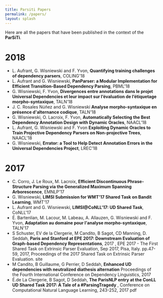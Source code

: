 ```yaml
---
title: Parsiti Papers
permalink: /papers/
layout: splash
---
```


Here are all the papers that have been published in the context of the __ParSiTi__.

# 2018

- L. Aufrant, G. Wisniewski and F. Yvon, **Quantifying training challenges of dependency parsers**, COLING'18
- L. Aufrant and G. Wisniewski, **PanParser: a Modular Implementation for Efficient Transition-Based Dependency Parsing**, PBML'18
- G. Wisniewski, F. Yvon, **Divergences entre annotations dans le projet Universal Dependencies et leur impact sur l’évaluation de l’étiquetage morpho-syntaxique**, TALN'18
- J. C. Rosales Núñez and G. Wisniewski **Analyse morpho-syntaxique en présence d'alternance codique**, TALN'18
- G. Wisniewski, O. Lacroix, F. Yvon, **Automatically Selecting the Best Dependency Annotation Design with Dynamic Oracles**, NAACL'18
- L. Aufrant, G. Wisniewski and F. Yvon **Exploiting Dynamic Oracles to Train Projective Dependency Parsers on Non-projective Trees**, NAACL'18
- G. Wisniewski, **Errator: a Tool to Help Detect Annotation Errors in the Universal Dependencies Project**, LREC'18


# 2017
- C. Corro, J. Le Roux, M. Lacroix, **Efficient Discontinuous Phrase-Structure Parsing via the Generalized Maximum Spanning Arborescence**, EMNLP'17
- G. Wisniewski, **LIMSI Submission for WMT'17 Shared Task on Bandit Learning**, WMT'17
- L. Aufrant and G. Wisniewski, **LIMSI@CoNLL'17: UD Shared Task**, CoNLL'17
- É. Bartenlian, M. Lacour, M. Labeau, A. Allauzen, G. Wisniewski and F. Yvon, **Adaptation au domaine pour l'analyse morpho-syntaxique**, TALN'17
- S Schuster, EV de la Clergerie, M Candito, B Sagot, CD Manning, D. Seddah, **Paris and Stanford at EPE 2017: Downstream Evaluation of Graph-based Dependency Representations**, 2017 , EPE 2017 - The First Shared Task on Extrinsic Parser Evaluation, Sep 2017, Pisa, Italy. pp.47-59, 2017, Proceedings of the 2017 Shared Task on Extrinsic Parser Evaluation. site 
- M Candito, B Guillaume, G Perrier, D Seddah, **Enhanced UD dependencies with neutralized diathesis alternation** Proceedings of the Fourth International Conference on Dependency Linguistics, 2017 
-  É.de La Clergerie, B Sagot, D Seddah, **The ParisNLP entry at the ConLL UD Shared Task 2017: A Tale of a #ParsingTragedy** , Conference on Computational Natural Language Learning, 243-252, 2017 pdf